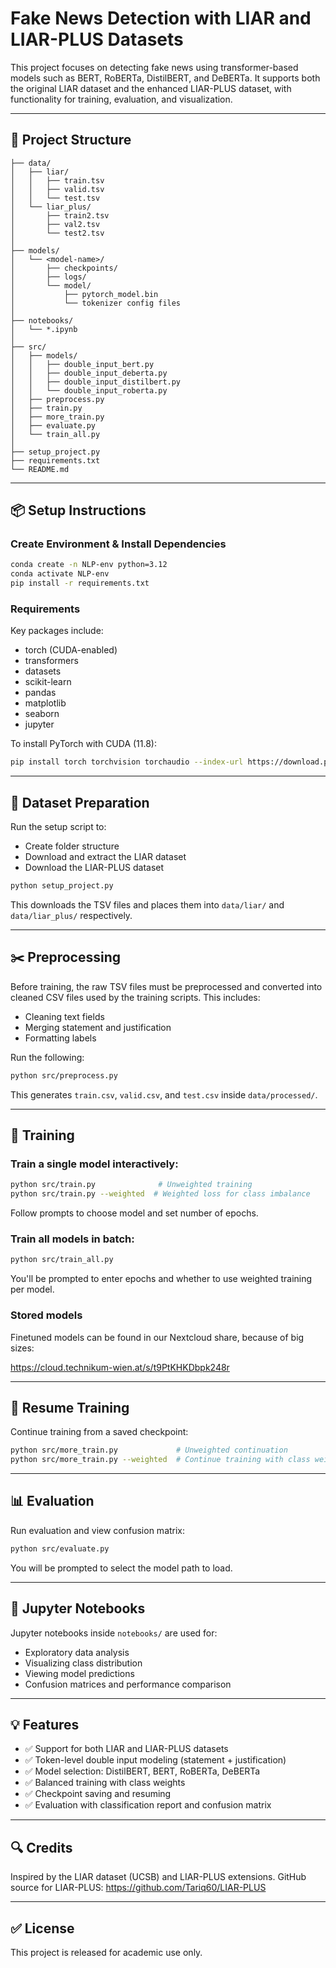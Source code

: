 # Fake News Detection with LIAR and LIAR-PLUS Datasets

This project focuses on detecting fake news using transformer-based models such as BERT, RoBERTa, DistilBERT, and DeBERTa. It supports both the original LIAR dataset and the enhanced LIAR-PLUS dataset, with functionality for training, evaluation, and visualization.

---

## 📁 Project Structure

```
├── data/
│   ├── liar/
│   │   ├── train.tsv
│   │   ├── valid.tsv
│   │   └── test.tsv
│   └── liar_plus/
│       ├── train2.tsv
│       ├── val2.tsv
│       └── test2.tsv
│
├── models/
│   └── <model-name>/
│       ├── checkpoints/
│       ├── logs/
│       └── model/
│           ├── pytorch_model.bin
│           └── tokenizer config files
│
├── notebooks/
│   └── *.ipynb
│
├── src/
│   ├── models/
│   │   ├── double_input_bert.py
│   │   ├── double_input_deberta.py
│   │   ├── double_input_distilbert.py
│   │   └── double_input_roberta.py
│   ├── preprocess.py
│   ├── train.py
│   ├── more_train.py
│   ├── evaluate.py
│   └── train_all.py
│
├── setup_project.py
├── requirements.txt
└── README.md
```

---

## 📦 Setup Instructions

### Create Environment & Install Dependencies
```bash
conda create -n NLP-env python=3.12
conda activate NLP-env
pip install -r requirements.txt
```

### Requirements
Key packages include:
- torch (CUDA-enabled)
- transformers
- datasets
- scikit-learn
- pandas
- matplotlib
- seaborn
- jupyter

To install PyTorch with CUDA (11.8):
```bash
pip install torch torchvision torchaudio --index-url https://download.pytorch.org/whl/cu118
```

---

## 🔧 Dataset Preparation

Run the setup script to:
- Create folder structure
- Download and extract the LIAR dataset
- Download the LIAR-PLUS dataset

```bash
python setup_project.py
```

This downloads the TSV files and places them into `data/liar/` and `data/liar_plus/` respectively.

---

## ✂️ Preprocessing

Before training, the raw TSV files must be preprocessed and converted into cleaned CSV files used by the training scripts. This includes:
- Cleaning text fields
- Merging statement and justification
- Formatting labels

Run the following:
```bash
python src/preprocess.py
```
This generates `train.csv`, `valid.csv`, and `test.csv` inside `data/processed/`.

---

## 🚀 Training

### Train a single model interactively:
```bash
python src/train.py              # Unweighted training
python src/train.py --weighted  # Weighted loss for class imbalance
```
Follow prompts to choose model and set number of epochs.

### Train all models in batch:
```bash
python src/train_all.py
```
You'll be prompted to enter epochs and whether to use weighted training per model.

### Stored models

Finetuned models can be found in our Nextcloud share, because of big sizes:

https://cloud.technikum-wien.at/s/t9PtKHKDbpk248r

---

## 🔁 Resume Training

Continue training from a saved checkpoint:
```bash
python src/more_train.py             # Unweighted continuation
python src/more_train.py --weighted  # Continue training with class weights
```

---

## 📊 Evaluation

Run evaluation and view confusion matrix:
```bash
python src/evaluate.py
```
You will be prompted to select the model path to load.

---

## 📓 Jupyter Notebooks

Jupyter notebooks inside `notebooks/` are used for:
- Exploratory data analysis
- Visualizing class distribution
- Viewing model predictions
- Confusion matrices and performance comparison

---

## 💡 Features

- ✅ Support for both LIAR and LIAR-PLUS datasets
- ✅ Token-level double input modeling (statement + justification)
- ✅ Model selection: DistilBERT, BERT, RoBERTa, DeBERTa
- ✅ Balanced training with class weights
- ✅ Checkpoint saving and resuming
- ✅ Evaluation with classification report and confusion matrix

---

## 🔍 Credits

Inspired by the LIAR dataset (UCSB) and LIAR-PLUS extensions.
GitHub source for LIAR-PLUS: https://github.com/Tariq60/LIAR-PLUS

---

## ✅ License
This project is released for academic use only.

